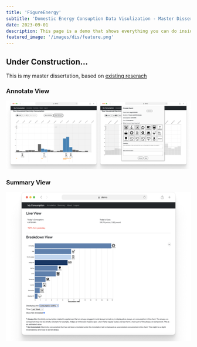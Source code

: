 ```yaml
---
title: 'FigureEnergy'
subtitle: 'Domestic Energy Consuption Data Visulization - Master Dissertation @ UCL using Django and Vega'
date: 2023-09-01
description: This page is a demo that shows everything you can do inside portfolio and blog posts.
featured_image: '/images/dis/feature.png'
---
```


## Under Construction...
This is my master dissertation, based on <a href="https://dl.acm.org/doi/abs/10.1145/2370216.2370251" class="button button--light">existing reserach</a>

### Annotate View
![](/images/dis/annotate_view.png)

### Summary View
![](/images/dis/summary_view.png)

